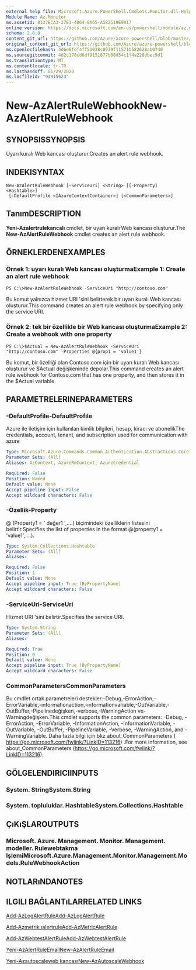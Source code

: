 ```yaml
---
external help file: Microsoft.Azure.PowerShell.Cmdlets.Monitor.dll-Help.xml
Module Name: Az.Monitor
ms.assetid: 0137ECA3-37E1-4064-8A65-A582519E9017
online version: https://docs.microsoft.com/en-us/powershell/module/az.monitor/new-azalertrulewebhook
schema: 2.0.0
content_git_url: https://github.com/Azure/azure-powershell/blob/master/src/Monitor/Monitor/help/New-AzAlertRuleWebhook.md
original_content_git_url: https://github.com/Azure/azure-powershell/blob/master/src/Monitor/Monitor/help/New-AzAlertRuleWebhook.md
ms.openlocfilehash: 4d6e6fef4ff51038c0939f11571b582628ab0740
ms.sourcegitcommit: 4d2c178cd6df9151877b08d54c1f4a228dbec9d1
ms.translationtype: MT
ms.contentlocale: tr-TR
ms.lasthandoff: 01/29/2020
ms.locfileid: "93915624"
---
```

# <span data-ttu-id="ce2a4-101">New-AzAlertRuleWebhook</span><span class="sxs-lookup"><span data-stu-id="ce2a4-101">New-AzAlertRuleWebhook</span></span>

## <span data-ttu-id="ce2a4-102">SYNOPSIS</span><span class="sxs-lookup"><span data-stu-id="ce2a4-102">SYNOPSIS</span></span>
<span data-ttu-id="ce2a4-103">Uyarı kuralı Web kancası oluşturur.</span><span class="sxs-lookup"><span data-stu-id="ce2a4-103">Creates an alert rule webhook.</span></span>

## <span data-ttu-id="ce2a4-104">INDEKI</span><span class="sxs-lookup"><span data-stu-id="ce2a4-104">SYNTAX</span></span>

```
New-AzAlertRuleWebhook [-ServiceUri] <String> [[-Property] <Hashtable>]
 [-DefaultProfile <IAzureContextContainer>] [<CommonParameters>]
```

## <span data-ttu-id="ce2a4-105">Tanım</span><span class="sxs-lookup"><span data-stu-id="ce2a4-105">DESCRIPTION</span></span>
<span data-ttu-id="ce2a4-106">**Yeni-Azalertrulekancalı** cmdlet, bir uyarı kuralı Web kancası oluşturur.</span><span class="sxs-lookup"><span data-stu-id="ce2a4-106">The **New-AzAlertRuleWebhook** cmdlet creates an alert rule webhook.</span></span>

## <span data-ttu-id="ce2a4-107">ÖRNEKLERDEN</span><span class="sxs-lookup"><span data-stu-id="ce2a4-107">EXAMPLES</span></span>

### <span data-ttu-id="ce2a4-108">Örnek 1: uyarı kuralı Web kancası oluşturma</span><span class="sxs-lookup"><span data-stu-id="ce2a4-108">Example 1: Create an alert rule webhook</span></span>
```
PS C:\>New-AzAlertRuleWebhook -ServiceUri "http://contoso.com"
```

<span data-ttu-id="ce2a4-109">Bu komut yalnızca hizmet URI 'sini belirterek bir uyarı kuralı Web kancası oluşturur.</span><span class="sxs-lookup"><span data-stu-id="ce2a4-109">This command creates an alert rule webhook by specifying only the service URI.</span></span>

### <span data-ttu-id="ce2a4-110">Örnek 2: tek bir özellikle bir Web kancası oluşturma</span><span class="sxs-lookup"><span data-stu-id="ce2a4-110">Example 2: Create a webhook with one property</span></span>
```
PS C:\>$Actual = New-AzAlertRuleWebhook -ServiceUri "http://contoso.com" -Properties @{prop1 = 'value1'}
```

<span data-ttu-id="ce2a4-111">Bu komut, bir özelliği olan Contoso.com için bir uyarı kuralı Web kancası oluşturur ve $Actual değişkeninde depolar.</span><span class="sxs-lookup"><span data-stu-id="ce2a4-111">This command creates an alert rule webhook for Contoso.com that has one property, and then stores it in the $Actual variable.</span></span>

## <span data-ttu-id="ce2a4-112">PARAMETRELERINE</span><span class="sxs-lookup"><span data-stu-id="ce2a4-112">PARAMETERS</span></span>

### <span data-ttu-id="ce2a4-113">-DefaultProfile</span><span class="sxs-lookup"><span data-stu-id="ce2a4-113">-DefaultProfile</span></span>
<span data-ttu-id="ce2a4-114">Azure ile iletişim için kullanılan kimlik bilgileri, hesap, kiracı ve abonelik</span><span class="sxs-lookup"><span data-stu-id="ce2a4-114">The credentials, account, tenant, and subscription used for communication with azure</span></span>

```yaml
Type: Microsoft.Azure.Commands.Common.Authentication.Abstractions.Core.IAzureContextContainer
Parameter Sets: (All)
Aliases: AzContext, AzureRmContext, AzureCredential

Required: False
Position: Named
Default value: None
Accept pipeline input: False
Accept wildcard characters: False
```

### <span data-ttu-id="ce2a4-115">-Özellik</span><span class="sxs-lookup"><span data-stu-id="ce2a4-115">-Property</span></span>
<span data-ttu-id="ce2a4-116">@ (Property1 = ' değer1 ',....) biçimindeki özelliklerin listesini belirtir.</span><span class="sxs-lookup"><span data-stu-id="ce2a4-116">Specifies the list of properties in the format @(property1 = 'value1',....).</span></span>

```yaml
Type: System.Collections.Hashtable
Parameter Sets: (All)
Aliases:

Required: False
Position: 1
Default value: None
Accept pipeline input: True (ByPropertyName)
Accept wildcard characters: False
```

### <span data-ttu-id="ce2a4-117">-ServiceUri</span><span class="sxs-lookup"><span data-stu-id="ce2a4-117">-ServiceUri</span></span>
<span data-ttu-id="ce2a4-118">Hizmet URI 'sini belirtir.</span><span class="sxs-lookup"><span data-stu-id="ce2a4-118">Specifies the service URI.</span></span>

```yaml
Type: System.String
Parameter Sets: (All)
Aliases:

Required: True
Position: 0
Default value: None
Accept pipeline input: True (ByPropertyName)
Accept wildcard characters: False
```

### <span data-ttu-id="ce2a4-119">CommonParameters</span><span class="sxs-lookup"><span data-stu-id="ce2a4-119">CommonParameters</span></span>
<span data-ttu-id="ce2a4-120">Bu cmdlet ortak parametreleri destekler:-Debug,-ErrorAction,-ErrorVariable,-ınformationaction,-ınformationvariable,-OutVariable,-OutBuffer,-Pipelinedeğişken,-verbose,-WarningAction ve-Warningdeğişken.</span><span class="sxs-lookup"><span data-stu-id="ce2a4-120">This cmdlet supports the common parameters: -Debug, -ErrorAction, -ErrorVariable, -InformationAction, -InformationVariable, -OutVariable, -OutBuffer, -PipelineVariable, -Verbose, -WarningAction, and -WarningVariable.</span></span> <span data-ttu-id="ce2a4-121">Daha fazla bilgi için bkz about_CommonParameters ( https://go.microsoft.com/fwlink/?LinkID=113216) .</span><span class="sxs-lookup"><span data-stu-id="ce2a4-121">For more information, see about_CommonParameters (https://go.microsoft.com/fwlink/?LinkID=113216).</span></span>

## <span data-ttu-id="ce2a4-122">GÖLGELENDIRICI</span><span class="sxs-lookup"><span data-stu-id="ce2a4-122">INPUTS</span></span>

### <span data-ttu-id="ce2a4-123">System. String</span><span class="sxs-lookup"><span data-stu-id="ce2a4-123">System.String</span></span>

### <span data-ttu-id="ce2a4-124">System. topluluklar. Hashtable</span><span class="sxs-lookup"><span data-stu-id="ce2a4-124">System.Collections.Hashtable</span></span>

## <span data-ttu-id="ce2a4-125">ÇıKıŞLAR</span><span class="sxs-lookup"><span data-stu-id="ce2a4-125">OUTPUTS</span></span>

### <span data-ttu-id="ce2a4-126">Microsoft. Azure. Management. Monitor. Management. modeller. Rulewebtakma Işlemi</span><span class="sxs-lookup"><span data-stu-id="ce2a4-126">Microsoft.Azure.Management.Monitor.Management.Models.RuleWebhookAction</span></span>

## <span data-ttu-id="ce2a4-127">NOTLARıNDA</span><span class="sxs-lookup"><span data-stu-id="ce2a4-127">NOTES</span></span>

## <span data-ttu-id="ce2a4-128">ILGILI BAĞLANTıLAR</span><span class="sxs-lookup"><span data-stu-id="ce2a4-128">RELATED LINKS</span></span>

[<span data-ttu-id="ce2a4-129">Add-AzLogAlertRule</span><span class="sxs-lookup"><span data-stu-id="ce2a4-129">Add-AzLogAlertRule</span></span>](./Add-AzLogAlertRule.md)

[<span data-ttu-id="ce2a4-130">Add-Azmetrik ıalertrule</span><span class="sxs-lookup"><span data-stu-id="ce2a4-130">Add-AzMetricAlertRule</span></span>](./Add-AzMetricAlertRule.md)

[<span data-ttu-id="ce2a4-131">Add-AzWebtestAlertRule</span><span class="sxs-lookup"><span data-stu-id="ce2a4-131">Add-AzWebtestAlertRule</span></span>](./Add-AzWebtestAlertRule.md)

[<span data-ttu-id="ce2a4-132">Yeni-AzAlertRuleEmail</span><span class="sxs-lookup"><span data-stu-id="ce2a4-132">New-AzAlertRuleEmail</span></span>](./New-AzAlertRuleEmail.md)

[<span data-ttu-id="ce2a4-133">Yeni-Azautoscaleweb kancası</span><span class="sxs-lookup"><span data-stu-id="ce2a4-133">New-AzAutoscaleWebhook</span></span>](./New-AzAutoscaleWebhook.md)


